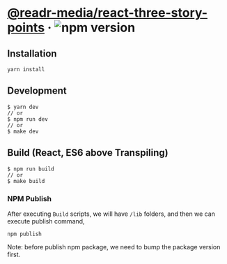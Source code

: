 # [@readr-media/react-three-story-points](https://www.npmjs.com/package/@readr-media/react-three-story-points) &middot; ![npm version](https://img.shields.io/npm/v/@readr-media/react-three-story-points.svg?style=flat)

## Installation
`yarn install`

## Development
```
$ yarn dev
// or
$ npm run dev
// or
$ make dev
```

## Build (React, ES6 above Transpiling)
```
$ npm run build
// or
$ make build
```

### NPM Publish
After executing `Build` scripts, we will have `/lib` folders,
and then we can execute publish command,
```
npm publish
```

Note: before publish npm package, we need to bump the package version first. 
